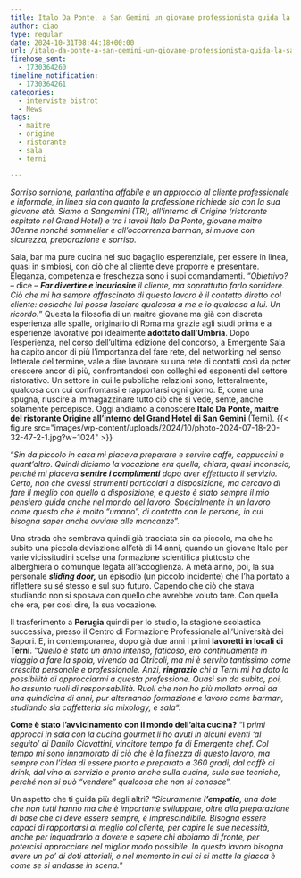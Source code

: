 ```yaml
---
title: Italo Da Ponte, a San Gemini un giovane professionista guida la sala di Origine 
author: ciao
type: regular
date: 2024-10-31T08:44:18+00:00
url: /italo-da-ponte-a-san-gemini-un-giovane-professionista-guida-la-sala-di-origine/
firehose_sent:
  - 1730364260
timeline_notification:
  - 1730364261
categories:
  - interviste bistrot
  - News
tags:
  - maitre
  - origine
  - ristorante
  - sala
  - terni

---
```

  
_Sorriso sornione, parlantina affabile e un approccio al cliente professionale e informale, in linea sia con quanto la professione richiede sia con la sua giovane età. Siamo a Sangemini (TR), all’interno di Origine (ristorante ospitato nel Grand Hotel) e tra i tavoli Italo Da Ponte, giovane maitre 30enne nonché sommelier e all’occorrenza barman, si muove con sicurezza, preparazione e sorriso._

Sala, bar ma pure cucina nel suo bagaglio esperenziale, per essere in linea, quasi in simbiosi, con ciò che al cliente deve proporre e presentare. Eleganza, competenza e freschezza sono i suoi comandamenti. “_Obiettivo?_ &#8211; dice &#8211; _**Far divertire e incuriosire** il cliente, ma soprattutto farlo sorridere. Ciò che mi ha sempre affascinato di questo lavoro è il contatto diretto col cliente: cosicché lui possa lasciare qualcosa a me e io qualcosa a lui. Un ricordo._” Questa la filosofia di un maitre giovane ma già con discreta esperienza alle spalle, originario di Roma ma grazie agli studi prima e a esperienze lavorative poi idealmente **adottato dall’Umbria**. Dopo l’esperienza, nel corso dell’ultima edizione del concorso, a Emergente Sala ha capito ancor di più l’importanza del fare rete, del networking nel senso letterale del termine, vale a dire lavorare su una rete di contatti così da poter crescere ancor di più, confrontandosi con colleghi ed esponenti del settore ristorativo. Un settore in cui le pubbliche relazioni sono, letteralmente, qualcosa con cui confrontarsi e rapportarsi ogni giorno. E, come una spugna, riuscire a immagazzinare tutto ciò che si vede, sente, anche solamente percepisce. Oggi andiamo a conoscere **Italo Da Ponte, maitre del ristorante Origine all’interno del Grand Hotel di San Gemini** (Terni).
{{< figure src="images/wp-content/uploads/2024/10/photo-2024-07-18-20-32-47-2-1.jpg?w=1024" >}}
 

“_Sin da piccolo in casa mi piaceva preparare e servire caffè, cappuccini e quant’altro. Quindi diciamo la vocazione era quella, chiara, quasi inconscia, perché mi piaceva **sentire i complimenti** dopo aver effettuato il servizio. Certo, non che avessi strumenti particolari a disposizione, ma cercavo di fare il meglio con quello a disposizione, e questo è stato sempre il mio pensiero guida anche nel mondo del lavoro. Specialmente in un lavoro come questo che è molto “umano”, di contatto con le persone, in cui bisogna saper anche ovviare alle mancanze_”. 

Una strada che sembrava quindi già tracciata sin da piccolo, ma che ha subito una piccola deviazione all’età di 14 anni, quando un giovane Italo per varie vicissitudini scelse una formazione scientifica piuttosto che alberghiera o comunque legata all’accoglienza. A metà anno, poi, la sua personale **_sliding door,_** un episodio (un piccolo incidente) che l’ha portato a riflettere su sé stesso e sul suo futuro. Capendo che ciò che stava studiando non si sposava con quello che avrebbe voluto fare. Con quella che era, per così dire, la sua vocazione. 

Il trasferimento a **Perugia** quindi per lo studio, la stagione scolastica successiva, presso il Centro di Formazione Professionale all’Università dei Sapori. E, in contemporanea, dopo già due anni i primi **lavoretti in locali di Terni**. “_Quello è stato un anno intenso, faticoso, ero continuamente in viaggio a fare la spola, vivendo ad Otricoli, ma mi è servito tantissimo come crescita personale e professionale. Anzi, **ringrazio** chi a Terni mi ha dato la possibilità di approcciarmi a questa professione. Quasi sin da subito, poi, ho assunto ruoli di responsabilità. Ruoli che non ho più mollato ormai da una quindicina di anni, pur alternando formazione e lavoro come barman, studiando sia caffetteria sia mixology, e sala_&#8220;. 

**Come è stato l’avvicinamento con il mondo dell’alta cucina?** “I _primi approcci in sala con la cucina gourmet li ho avuti in alcuni eventi ‘al seguito’ di Danilo Ciavattini, vincitore tempo fa di Emergente chef. Col tempo mi sono innamorato di ciò che è la finezza di questo lavoro, ma sempre con l’idea di essere pronto e preparato a 360 gradi, dal caffè ai drink, dal vino al servizio e pronto anche sulla cucina, sulle sue tecniche, perché non si può “vendere” qualcosa che non si conosce_”.

Un aspetto che ti guida più degli altri? “_Sicuramente **l’empatia**, una dote che non tutti hanno ma che è importante sviluppare, oltre alla preparazione di base che ci deve essere sempre, è imprescindibile. Bisogna essere capaci di rapportarsi al meglio col cliente, per capire le sue necessità, anche per inquadrarlo a dovere e sapere chi abbiamo di fronte, per potercisi approcciare nel miglior modo possibile. In questo lavoro bisogna avere un po’ di doti attoriali, e nel momento in cui ci si mette la giacca è come se si andasse in scena._”